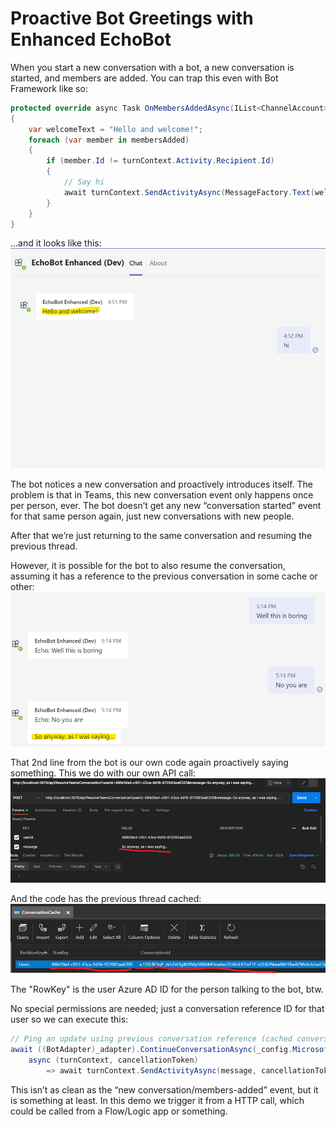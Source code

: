 # Proactive Bot Greetings with Enhanced EchoBot
When you start a new conversation with a bot, a new conversation is started, and members are added. You can trap this even with Bot Framework like so:

```C#
protected override async Task OnMembersAddedAsync(IList<ChannelAccount> membersAdded, ITurnContext<IConversationUpdateActivity> turnContext, CancellationToken cancellationToken)
{
    var welcomeText = "Hello and welcome!";
    foreach (var member in membersAdded)
    {
        if (member.Id != turnContext.Activity.Recipient.Id)
        {
            // Say hi
            await turnContext.SendActivityAsync(MessageFactory.Text(welcomeText, welcomeText), cancellationToken);
        }
    }
}
```

…and it looks like this:
![alt](imgs/image001.png)

The bot notices a new conversation and proactively introduces itself.
The problem is that in Teams, this new conversation event only happens once per person, ever. The bot doesn’t get any new “conversation started” event for that same person again, just new conversations with new people.

After that we’re just returning to the same conversation and resuming the previous thread.

However, it is possible for the bot to also resume the conversation, assuming it has a reference to the previous conversation in some cache or other:
![alt](imgs/image002.png)

That 2nd line from the bot is our own code again proactively saying something.
This we do with our own API call:
![alt](imgs/image003.png)

And the code has the previous thread cached:
![alt](imgs/image004.png)

The "RowKey" is the user Azure AD ID for the person talking to the bot, btw. 

No special permissions are needed; just a conversation reference ID for that user so we can execute this:

```C#
// Ping an update using previous conversation reference (cached conversation ID)
await ((BotAdapter)_adapter).ContinueConversationAsync(_config.MicrosoftAppId, previousConversationReference,
    async (turnContext, cancellationToken)
        => await turnContext.SendActivityAsync(message, cancellationToken: cancellationToken), cancellationToken);
```

This isn’t as clean as the “new conversation/members-added” event, but it is something at least. In this demo we trigger it from a HTTP call, which could be called from a Flow/Logic app or something.
